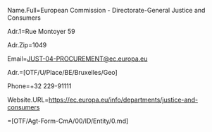 
Name.Full=European Commission - Directorate-General Justice and Consumers

Adr.1=Rue Montoyer 59

Adr.Zip=1049

Email=JUST-04-PROCUREMENT@ec.europa.eu

Adr.=[OTF/U/Place/BE/Bruxelles/Geo]

Phone=+32 229-91111

Website.URL=https://ec.europa.eu/info/departments/justice-and-consumers 

=[OTF/Agt-Form-CmA/00/ID/Entity/0.md]
